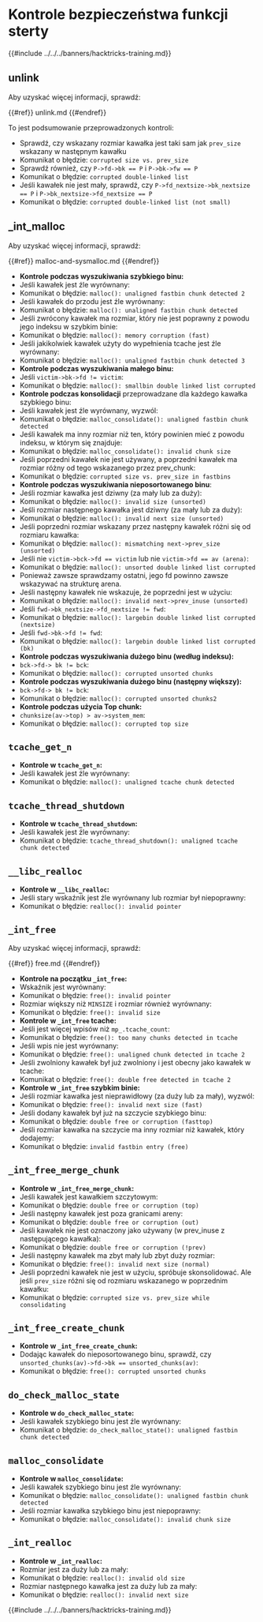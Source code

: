 # Kontrole bezpieczeństwa funkcji sterty

{{#include ../../../banners/hacktricks-training.md}}

## unlink

Aby uzyskać więcej informacji, sprawdź:


{{#ref}}
unlink.md
{{#endref}}

To jest podsumowanie przeprowadzonych kontroli:

- Sprawdź, czy wskazany rozmiar kawałka jest taki sam jak `prev_size` wskazany w następnym kawałku
- Komunikat o błędzie: `corrupted size vs. prev_size`
- Sprawdź również, czy `P->fd->bk == P` i `P->bk->fw == P`
- Komunikat o błędzie: `corrupted double-linked list`
- Jeśli kawałek nie jest mały, sprawdź, czy `P->fd_nextsize->bk_nextsize == P` i `P->bk_nextsize->fd_nextsize == P`
- Komunikat o błędzie: `corrupted double-linked list (not small)`

## \_int_malloc

Aby uzyskać więcej informacji, sprawdź:


{{#ref}}
malloc-and-sysmalloc.md
{{#endref}}

- **Kontrole podczas wyszukiwania szybkiego binu:**
- Jeśli kawałek jest źle wyrównany:
- Komunikat o błędzie: `malloc(): unaligned fastbin chunk detected 2`
- Jeśli kawałek do przodu jest źle wyrównany:
- Komunikat o błędzie: `malloc(): unaligned fastbin chunk detected`
- Jeśli zwrócony kawałek ma rozmiar, który nie jest poprawny z powodu jego indeksu w szybkim binie:
- Komunikat o błędzie: `malloc(): memory corruption (fast)`
- Jeśli jakikolwiek kawałek użyty do wypełnienia tcache jest źle wyrównany:
- Komunikat o błędzie: `malloc(): unaligned fastbin chunk detected 3`
- **Kontrole podczas wyszukiwania małego binu:**
- Jeśli `victim->bk->fd != victim`:
- Komunikat o błędzie: `malloc(): smallbin double linked list corrupted`
- **Kontrole podczas konsolidacji** przeprowadzane dla każdego kawałka szybkiego binu:
- Jeśli kawałek jest źle wyrównany, wyzwól:
- Komunikat o błędzie: `malloc_consolidate(): unaligned fastbin chunk detected`
- Jeśli kawałek ma inny rozmiar niż ten, który powinien mieć z powodu indeksu, w którym się znajduje:
- Komunikat o błędzie: `malloc_consolidate(): invalid chunk size`
- Jeśli poprzedni kawałek nie jest używany, a poprzedni kawałek ma rozmiar różny od tego wskazanego przez prev_chunk:
- Komunikat o błędzie: `corrupted size vs. prev_size in fastbins`
- **Kontrole podczas wyszukiwania nieposortowanego binu**:
- Jeśli rozmiar kawałka jest dziwny (za mały lub za duży):
- Komunikat o błędzie: `malloc(): invalid size (unsorted)`
- Jeśli rozmiar następnego kawałka jest dziwny (za mały lub za duży):
- Komunikat o błędzie: `malloc(): invalid next size (unsorted)`
- Jeśli poprzedni rozmiar wskazany przez następny kawałek różni się od rozmiaru kawałka:
- Komunikat o błędzie: `malloc(): mismatching next->prev_size (unsorted)`
- Jeśli nie `victim->bck->fd == victim` lub nie `victim->fd == av (arena)`:
- Komunikat o błędzie: `malloc(): unsorted double linked list corrupted`
- Ponieważ zawsze sprawdzamy ostatni, jego fd powinno zawsze wskazywać na strukturę arena.
- Jeśli następny kawałek nie wskazuje, że poprzedni jest w użyciu:
- Komunikat o błędzie: `malloc(): invalid next->prev_inuse (unsorted)`
- Jeśli `fwd->bk_nextsize->fd_nextsize != fwd`:
- Komunikat o błędzie: `malloc(): largebin double linked list corrupted (nextsize)`
- Jeśli `fwd->bk->fd != fwd`:
- Komunikat o błędzie: `malloc(): largebin double linked list corrupted (bk)`
- **Kontrole podczas wyszukiwania dużego binu (według indeksu):**
- `bck->fd-> bk != bck`:
- Komunikat o błędzie: `malloc(): corrupted unsorted chunks`
- **Kontrole podczas wyszukiwania dużego binu (następny większy):**
- `bck->fd-> bk != bck`:
- Komunikat o błędzie: `malloc(): corrupted unsorted chunks2`
- **Kontrole podczas użycia Top chunk:**
- `chunksize(av->top) > av->system_mem`:
- Komunikat o błędzie: `malloc(): corrupted top size`

## `tcache_get_n`

- **Kontrole w `tcache_get_n`:**
- Jeśli kawałek jest źle wyrównany:
- Komunikat o błędzie: `malloc(): unaligned tcache chunk detected`

## `tcache_thread_shutdown`

- **Kontrole w `tcache_thread_shutdown`:**
- Jeśli kawałek jest źle wyrównany:
- Komunikat o błędzie: `tcache_thread_shutdown(): unaligned tcache chunk detected`

## `__libc_realloc`

- **Kontrole w `__libc_realloc`:**
- Jeśli stary wskaźnik jest źle wyrównany lub rozmiar był niepoprawny:
- Komunikat o błędzie: `realloc(): invalid pointer`

## `_int_free`

Aby uzyskać więcej informacji, sprawdź:


{{#ref}}
free.md
{{#endref}}

- **Kontrole na początku `_int_free`:**
- Wskaźnik jest wyrównany:
- Komunikat o błędzie: `free(): invalid pointer`
- Rozmiar większy niż `MINSIZE` i rozmiar również wyrównany:
- Komunikat o błędzie: `free(): invalid size`
- **Kontrole w `_int_free` tcache:**
- Jeśli jest więcej wpisów niż `mp_.tcache_count`:
- Komunikat o błędzie: `free(): too many chunks detected in tcache`
- Jeśli wpis nie jest wyrównany:
- Komunikat o błędzie: `free(): unaligned chunk detected in tcache 2`
- Jeśli zwolniony kawałek był już zwolniony i jest obecny jako kawałek w tcache:
- Komunikat o błędzie: `free(): double free detected in tcache 2`
- **Kontrole w `_int_free` szybkim binie:**
- Jeśli rozmiar kawałka jest nieprawidłowy (za duży lub za mały), wyzwól:
- Komunikat o błędzie: `free(): invalid next size (fast)`
- Jeśli dodany kawałek był już na szczycie szybkiego binu:
- Komunikat o błędzie: `double free or corruption (fasttop)`
- Jeśli rozmiar kawałka na szczycie ma inny rozmiar niż kawałek, który dodajemy:
- Komunikat o błędzie: `invalid fastbin entry (free)`

## **`_int_free_merge_chunk`**

- **Kontrole w `_int_free_merge_chunk`:**
- Jeśli kawałek jest kawałkiem szczytowym:
- Komunikat o błędzie: `double free or corruption (top)`
- Jeśli następny kawałek jest poza granicami areny:
- Komunikat o błędzie: `double free or corruption (out)`
- Jeśli kawałek nie jest oznaczony jako używany (w prev_inuse z następującego kawałka):
- Komunikat o błędzie: `double free or corruption (!prev)`
- Jeśli następny kawałek ma zbyt mały lub zbyt duży rozmiar:
- Komunikat o błędzie: `free(): invalid next size (normal)`
- Jeśli poprzedni kawałek nie jest w użyciu, spróbuje skonsolidować. Ale jeśli `prev_size` różni się od rozmiaru wskazanego w poprzednim kawałku:
- Komunikat o błędzie: `corrupted size vs. prev_size while consolidating`

## **`_int_free_create_chunk`**

- **Kontrole w `_int_free_create_chunk`:**
- Dodając kawałek do nieposortowanego binu, sprawdź, czy `unsorted_chunks(av)->fd->bk == unsorted_chunks(av)`:
- Komunikat o błędzie: `free(): corrupted unsorted chunks`

## `do_check_malloc_state`

- **Kontrole w `do_check_malloc_state`:**
- Jeśli kawałek szybkiego binu jest źle wyrównany:
- Komunikat o błędzie: `do_check_malloc_state(): unaligned fastbin chunk detected`

## `malloc_consolidate`

- **Kontrole w `malloc_consolidate`:**
- Jeśli kawałek szybkiego binu jest źle wyrównany:
- Komunikat o błędzie: `malloc_consolidate(): unaligned fastbin chunk detected`
- Jeśli rozmiar kawałka szybkiego binu jest niepoprawny:
- Komunikat o błędzie: `malloc_consolidate(): invalid chunk size`

## `_int_realloc`

- **Kontrole w `_int_realloc`:**
- Rozmiar jest za duży lub za mały:
- Komunikat o błędzie: `realloc(): invalid old size`
- Rozmiar następnego kawałka jest za duży lub za mały:
- Komunikat o błędzie: `realloc(): invalid next size`

{{#include ../../../banners/hacktricks-training.md}}
